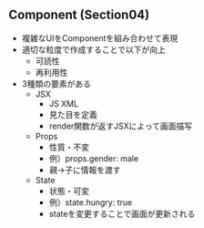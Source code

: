 ## Component (Section04)
* 複雑なUIをComponentを組み合わせて表現
* 適切な粒度で作成することで以下が向上
  * 可読性
  * 再利用性
* 3種類の要素がある
  * JSX
    * JS XML
    * 見た目を定義
    * render関数が返すJSXによって画面描写
  * Props
    * 性質・不変
    * 例）props.gender: male
    * 親→子に情報を渡す
  * State
    * 状態・可変
    * 例）state.hungry: true
    * stateを変更することで画面が更新される